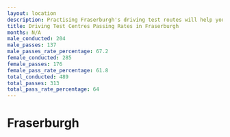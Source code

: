 ```yaml
---
layout: location
description: Practising Fraserburgh's driving test routes will help you become more confident in your gear-changing abilities.
title: Driving Test Centres Passing Rates in Fraserburgh
months: N/A
male_conducted: 204
male_passes: 137
male_passes_rate_percentage: 67.2
female_conducted: 285
female_passes: 176
female_pass_rate_percentage: 61.8
total_conducted: 489
total_passes: 313
total_pass_rate_percentage: 64
---
```


# Fraserburgh

